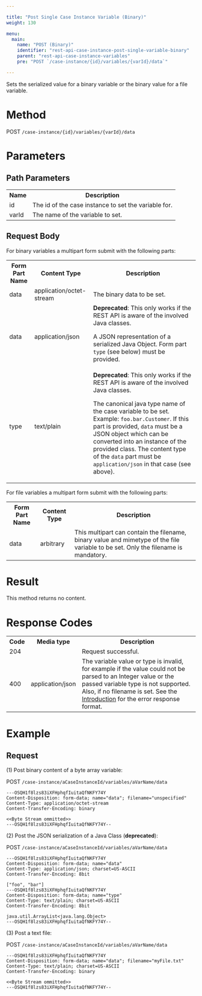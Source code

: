 ```yaml
---

title: "Post Single Case Instance Variable (Binary)"
weight: 130

menu:
  main:
    name: "POST (Binary)"
    identifier: "rest-api-case-instance-post-single-variable-binary"
    parent: "rest-api-case-instance-variables"
    pre: "POST `/case-instance/{id}/variables/{varId}/data`"

---
```


Sets the serialized value for a binary variable or the binary value for a file variable.

# Method

POST `/case-instance/{id}/variables/{varId}/data`


# Parameters

## Path Parameters

<table class="table table-striped">
  <tr>
    <th>Name</th>
    <th>Description</th>
  </tr>
  <tr>
    <td>id</td>
    <td>The id of the case instance to set the variable for.</td>
  </tr>
  <tr>
    <td>varId</td>
    <td>The name of the variable to set.</td>
  </tr>
</table>

## Request Body

For binary variables a multipart form submit with the following parts:

<table class="table table-striped">
  <tr>
    <th>Form Part Name</th>
    <th>Content Type</th>
    <th>Description</th>
  </tr>
  <tr>
    <td>data</td>
    <td>application/octet-stream</td>
    <td>The binary data to be set.</td>
  </tr>
  <tr>
    <td>data</td>
    <td>application/json</td>
    <td>
      <b>Deprecated</b>: This only works if the REST API is aware of the involved Java classes.
      <p>A JSON representation of a serialized Java Object. Form part <code>type</code> (see below) must be provided.</p>
    </td>
  </tr>
  <tr>
    <td>type</td>
    <td>text/plain</td>
    <td>
      <b>Deprecated</b>: This only works if the REST API is aware of the involved Java classes.
      <p>The canonical java type name of the case variable to be set. Example: <code>foo.bar.Customer</code>. If this part is provided, <code>data</code> must be a JSON object which can be converted into an instance of the provided class. The content type of the <code>data</code> part must be <code>application/json</code> in that case (see above).</p>
    </td>
  </tr>
</table>

For file variables a multipart form submit with the following parts:

<table class="table table-striped">
  <tr>
    <th>Form Part Name</th>
    <th>Content Type</th>
    <th>Description</th>
  </tr>
  <tr>
    <td>data</td>
    <td>arbitrary</td>
    <td>This multipart can contain the filename, binary value and mimetype of the file variable to be set. Only the filename is mandatory.</td>
  </tr>
</table>


# Result

This method returns no content.


# Response Codes

<table class="table table-striped">
  <tr>
    <th>Code</th>
    <th>Media type</th>
    <th>Description</th>
  </tr>
  <tr>
    <td>204</td>
    <td></td>
    <td>Request successful.</td>
  </tr>
  <tr>
    <td>400</td>
    <td>application/json</td>
    <td>The variable value or type is invalid, for example if the value could not be parsed to an Integer value or the passed variable type is not supported. Also, if no filename is set. See the <a href="/reference/rest/overview">Introduction</a> for the error response format.</td>
  </tr>
</table>


# Example

## Request


(1) Post binary content of a byte array variable:

POST `/case-instance/aCaseInstanceId/variables/aVarName/data`

```  
---OSQH1f8lzs83iXFHphqfIuitaQfNKFY74Y
Content-Disposition: form-data; name="data"; filename="unspecified"
Content-Type: application/octet-stream
Content-Transfer-Encoding: binary

<<Byte Stream ommitted>>
---OSQH1f8lzs83iXFHphqfIuitaQfNKFY74Y--
```

(2) Post the JSON serialization of a Java Class (**deprecated**):

POST `/case-instance/aCaseInstanceId/variables/aVarName/data`

```  
---OSQH1f8lzs83iXFHphqfIuitaQfNKFY74Y
Content-Disposition: form-data; name="data"
Content-Type: application/json; charset=US-ASCII
Content-Transfer-Encoding: 8bit

["foo", "bar"]
---OSQH1f8lzs83iXFHphqfIuitaQfNKFY74Y
Content-Disposition: form-data; name="type"
Content-Type: text/plain; charset=US-ASCII
Content-Transfer-Encoding: 8bit

java.util.ArrayList<java.lang.Object>
---OSQH1f8lzs83iXFHphqfIuitaQfNKFY74Y--
```

(3) Post a text file:

POST `/case-instance/aCaseInstanceId/variables/aVarName/data`

```  
---OSQH1f8lzs83iXFHphqfIuitaQfNKFY74Y
Content-Disposition: form-data; name="data"; filename="myFile.txt"
Content-Type: text/plain; charset=US-ASCII
Content-Transfer-Encoding: binary

<<Byte Stream ommitted>>
---OSQH1f8lzs83iXFHphqfIuitaQfNKFY74Y--
```